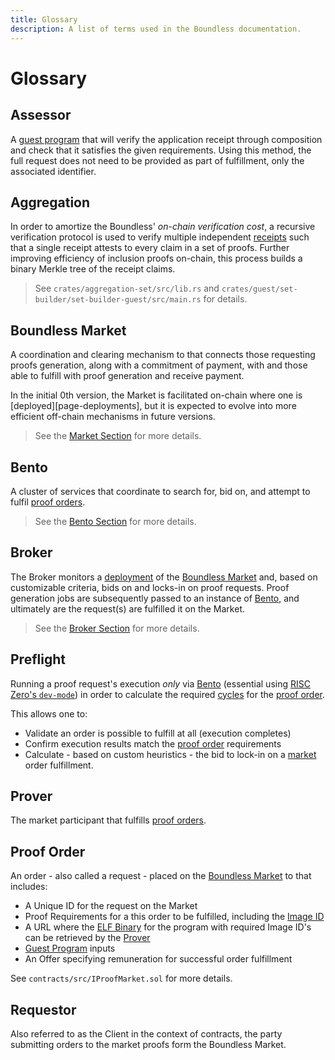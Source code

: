 ```yaml
---
title: Glossary
description: A list of terms used in the Boundless documentation.
---
```


# Glossary

## Assessor

A [guest program][r0-term-guest-program] that will verify the application receipt through composition and check that it satisfies the given requirements. Using this method, the full request does not need to be provided as part of fulfillment, only the associated identifier.

## Aggregation

In order to amortize the Boundless' _on-chain verification cost_, a recursive verification protocol is used to verify multiple independent [receipts][r0-term-receipt] such that a single receipt attests to every claim in a set of proofs.
Further improving efficiency of inclusion proofs on-chain, this process builds a binary Merkle tree of the receipt claims.

> See `crates/aggregation-set/src/lib.rs` and `crates/guest/set-builder/set-builder-guest/src/main.rs` for details.

## Boundless Market

A coordination and clearing mechanism to that connects those requesting proofs generation, along with a commitment of payment, with and those able to fulfill with proof generation and receive payment.

In the initial 0th version, the Market is facilitated on-chain where one is \[deployed]\[page-deployments], but it is expected to evolve into more efficient off-chain mechanisms in future versions.

> See the [Market Section][page-boundless-market] for more details.

## Bento

A cluster of services that coordinate to search for, bid on, and attempt to fulfil [proof orders](#proof-order).

> See the [Bento Section][page-bento] for more details.

## Broker

The Broker monitors a [deployment][page-deployments] of the [Boundless Market](#boundless-market) and, based on customizable criteria, bids on and locks-in on proof requests. Proof generation jobs are subsequently passed to an instance of [Bento](#bento), and ultimately are the request(s) are fulfilled it on the Market.

> See the [Broker Section][page-broker] for more details.

## Preflight

Running a proof request's execution _only_ via [Bento](#bento) (essential using [RISC Zero's `dev-mode`][r0-page-dev-mode]) in order to calculate the required [cycles][r0-term-clock-cycles] for the [proof order](#proof-order).

This allows one to:

- Validate an order is possible to fulfill at all (execution completes)
- Confirm execution results match the [proof order](#proof-order) requirements
- Calculate - based on custom heuristics - the bid to lock-in on a [market](#boundless-market) order fulfillment.

## Prover

The market participant that fulfills [proof orders](#proof-order).

## Proof Order

<!-- TODO https://linear.app/risczero/issue/BM-201/replace-proof-request-with-order -->

An order - also called a request - placed on the [Boundless Market](#boundless-market) to that includes:

- A Unique ID for the request on the Market
- Proof Requirements for a this order to be fulfilled, including the [Image ID][r0-term-image-id]
- A URL where the [ELF Binary][r0-term-elf-binary] for the program with required Image ID's can be retrieved by the [Prover](#prover)
- [Guest Program][r0-term-guest-program] inputs
- An Offer specifying remuneration for successful order fulfillment

See `contracts/src/IProofMarket.sol` for more details.

## Requestor

<!-- TODO https://linear.app/risczero/issue/BM-202/replace-instances-of-client-with-requestor -->

Also referred to as the Client in the context of contracts, the party submitting orders to the market proofs form the Boundless Market.

[page-bento]: /prover-manual/bento/introduction
[page-boundless-market]: /market/introduction
[page-broker]: /prover-manual/broker/introduction
[page-deployments]: /public-deployments
[r0-page-dev-mode]: https://dev.risczero.com/api/next/generating-proofs/dev-mode
[r0-term-clock-cycles]: https://dev.risczero.com/terminology#clock-cycles
[r0-term-elf-binary]: https://dev.risczero.com/terminology#elf-binary
[r0-term-guest-program]: https://dev.risczero.com/terminology#guest-program
[r0-term-image-id]: https://dev.risczero.com/terminology#image-id
[r0-term-receipt]: https://dev.risczero.com/terminology#receipt
